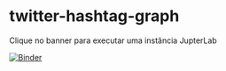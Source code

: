 # twitter-hashtag-graph

Clique no banner para executar uma instância JupterLab 

[![Binder](https://notebooks.gesis.org/binder/badge_logo.svg)](https://notebooks.gesis.org/binder/v2/gh/lucas91batista/twitter-hashtag-graph/master?urlpath=lab)
